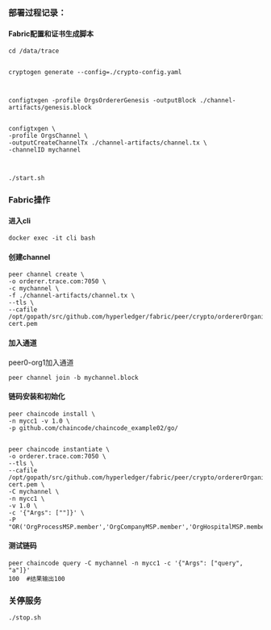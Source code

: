 ### 部署过程记录：

#### Fabric配置和证书生成脚本

```shell
cd /data/trace


cryptogen generate --config=./crypto-config.yaml



configtxgen -profile OrgsOrdererGenesis -outputBlock ./channel-artifacts/genesis.block


configtxgen \
-profile OrgsChannel \
-outputCreateChannelTx ./channel-artifacts/channel.tx \
-channelID mychannel	



```

```shell
./start.sh	
```

### Fabric操作

#### 进入cli

```shell
docker exec -it cli bash
```

#### 创建channel

```shell
peer channel create \
-o orderer.trace.com:7050 \
-c mychannel \
-f ./channel-artifacts/channel.tx \
--tls \
--cafile /opt/gopath/src/github.com/hyperledger/fabric/peer/crypto/ordererOrganizations/trace.com/orderers/orderer.trace.com/msp/tlscacerts/tlsca.trace.com-cert.pem 
```

#### 加入通道

peer0-org1加入通道

```shell
peer channel join -b mychannel.block
```

#### 链码安装和初始化

```shell
peer chaincode install \
-n mycc1 -v 1.0 \
-p github.com/chaincode/chaincode_example02/go/


```

```shell
peer chaincode instantiate \
-o orderer.trace.com:7050 \
--tls \
--cafile /opt/gopath/src/github.com/hyperledger/fabric/peer/crypto/ordererOrganizations/trace.com/orderers/orderer.trace.com/msp/tlscacerts/tlsca.trace.com-cert.pem \
-C mychannel \
-n mycc1 \
-v 1.0 \
-c '{"Args": [""]}' \
-P "OR('OrgProcessMSP.member','OrgCompanyMSP.member','OrgHospitalMSP.member')"
```

#### 测试链码

```shell
peer chaincode query -C mychannel -n mycc1 -c '{"Args": ["query", "a"]}'
100  #结果输出100

```

### 关停服务

```shell
./stop.sh
```
